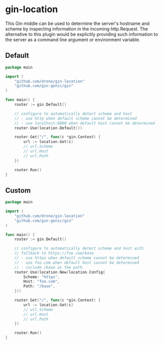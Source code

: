 # gin-location

This Gin middle can be used to determine the server's hostname and scheme by inspecting information in the incoming http.Request. The alternative to this plugin would be explicitly providing such information to the server as a command line argument or environment variable.

## Default

```go
package main

import (
	"github.com/drone/gin-location"
	"github.com/gin-gonic/gin"
)

func main() {
	router := gin.Default()

	// configure to automatically detect scheme and host
	// - use http when default scheme cannot be determined
	// - use localhost:8080 when default host cannot be determined
	router.Use(location.Default())

	router.Get("/", func(c *gin.Context) {
		url := location.Get(c)
		// url.Scheme
		// url.Host
		// url.Path
	})

	router.Run()
}
```

## Custom

```go
package main

import (
	"github.com/drone/gin-location"
	"github.com/gin-gonic/gin"
)

func main() {
	router := gin.Default()

	// configure to automatically detect scheme and host with
	// fallback to https://foo.com/base
	// - use https when default scheme cannot be determined
	// - use foo.com when default host cannot be determined
	// - include /base as the path
	router.Use(location.New(location.Config{
		Scheme: "https",
		Host: "foo.com",
		Path: "/base",
	}))

	router.Get("/", func(c *gin.Context) {
		url := location.Get(c)
		// url.Scheme
		// url.Host
		// url.Path
	})

	router.Run()
}
```